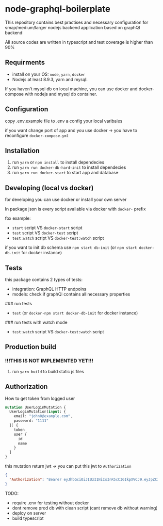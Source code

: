# node-graphql-boilerplate

This repository contains best practises and necessary configuration for smap/medium/larger nodejs backend
application based on graphQl backend


All source codes are written in typescript and test coverage is higher than 90%

## Requirments
- install on your OS: `node`, `yarn`, `docker`
- Nodejs at least 8.9.3, yarn and mysql.

If you haven't mysql db on local machine, you can use docker and docker-compose with nodejs and mysql db container.

## Configuration
copy .env.example file to .env a config your local varibales

if you want change port of app and you use docker -> you have to reconfigure `docker-compose.yml`

## Installation
1. run `yarn` or `npm install` to install dependecies
1. run `yarn run docker-db-hard-init` to install dependecies
3. run `yarn run docker-start` to start app and database

## Developing (local vs docker)
for developing you can use docker or install your own server

In package json is every script available via docker with `docker-` prefix

fox example:
- `start` script VS `docker-start` script
- `test` script VS `docker-test` script
- `test:watch` script VS `docker-test:watch` script

if you want to init db schema use `npm start db-init` (or `npm start docker-db-init` for docker instance)


## Tests
this package contains 2 types of tests:
- integration: GraphQL HTTP endpoins
- models: check if graphQl contains all necessary properties


### run tests
- `test` (or `docker-npm start docker-db-init` for docker instance)

### run tests with watch mode
- `test:watch` script VS `docker-test:watch` script


## Production build
### !!!THIS IS NOT IMPLEMENTED YET!!!
1. run `yarn build` to build static js files


## Authorization
How to get token from logged user

```graphql
mutation UserLoginMutation {
  UserLoginMutation(input: {
    email: "john0@example.com",
    password: "1111"
  }) {
    token
    user {
      id 
      name
    }
  }
}
```

this mutation return jwt -> you can put this jwt to `Authorization` 

```json
{
  "Authorization": "Bearer eyJhbGciOiJIUzI1NiIsInR5cCI6IkpXVCJ9.eyJpZCI6IjEiLCJlbWFpbCI6ImpvaG4uZG9lQGV4YW1wbGUuY29tIiwiaWF0IjoxNTMwOTQ3MTI4fQ.0roGF3qFgXaIk5hgTNGd0kY2Kc927CoO1xcDWpBy_SY"
}
```


TODO:
- require .env for testing without docker
- dont remove prod db with clean script (cant remove db without warning)
- deploy on server
- build typescript
